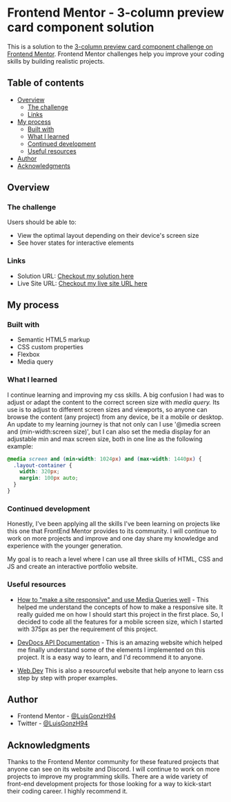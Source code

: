 # Frontend Mentor - 3-column preview card component solution

This is a solution to the [3-column preview card component challenge on Frontend Mentor](https://www.frontendmentor.io/challenges/3column-preview-card-component-pH92eAR2-). Frontend Mentor challenges help you improve your coding skills by building realistic projects. 

## Table of contents

- [Overview](#overview)
  - [The challenge](#the-challenge)
  - [Links](#links)
- [My process](#my-process)
  - [Built with](#built-with)
  - [What I learned](#what-i-learned)
  - [Continued development](#continued-development)
  - [Useful resources](#useful-resources)
- [Author](#author)
- [Acknowledgments](#acknowledgments)

## Overview

### The challenge

Users should be able to:

- View the optimal layout depending on their device's screen size
- See hover states for interactive elements

### Links

- Solution URL: [Checkout my solution here](https://www.frontendmentor.io/solutions/3column-preview-card-component-html-and-css-g5wuPdaKbl)
- Live Site URL: [Checkout my live site URL here](https://luisgonzh94.github.io/3-column-preview-card-component/)

## My process

### Built with

- Semantic HTML5 markup
- CSS custom properties
- Flexbox
- Media query

### What I learned

I continue learning and improving my css skills. A big confusion I had was to adjust or adapt the content to the correct screen size with *media query.* Its use is to adjust to different screen sizes and viewports, so anyone can browse the content (any project) from any device, be it a mobile or desktop. An update to my learning journey is that not only can I use '@media screen and (min-width:screen size)', but I can also set the media display for an adjustable min and max screen size, both in one line as the following example:

```css
@media screen and (min-width: 1024px) and (max-width: 1440px) {
  .layout-container {
    width: 320px;
    margin: 100px auto;
  }
}
```

### Continued development

Honestly, I've been applying all the skills I've been learning on projects like this one that FrontEnd Mentor provides to its community. I will continue to work on more projects and improve and one day share my knowledge and experience with the younger generation. 

My goal is to reach a level where I can use all three skills of HTML, CSS and JS and create an interactive portfolio website.

### Useful resources

- [How to "make a site responsive" and use Media Queries well](https://fedmentor.dev/posts/responsive-meaning/) - This helped me understand the concepts of how to make a responsive site. It really guided me on how I should start this project in the first place. So, I decided to code all the features for a mobile screen size, which I started with 375px as per the requirement of this project.

- [DevDocs API Documentation](https://devdocs.io/) - This is an amazing website which helped me finally understand some of the elements I implemented on this project. It is a easy way to learn, and I'd recommend it to anyone.

- [Web.Dev](https://web.dev/learn/css/) This is also a resourceful website that help anyone to learn css step by step with proper examples. 

## Author

- Frontend Mentor - [@LuisGonzH94](https://www.frontendmentor.io/profile/LuisGonzH94)
- Twitter - [@LuisGonzH94](https://twitter.com/LuisGonzH94)

## Acknowledgments

Thanks to the Frontend Mentor community for these featured projects that anyone can see on its website and Discord. I will continue to work on more projects to improve my programming skills. There are a wide variety of front-end development projects for those looking for a way to kick-start their coding career. I highly recommend it.
